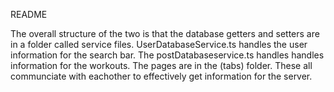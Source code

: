README

The overall structure of the two is that the database getters and setters are in a folder called service files. UserDatabaseService.ts handles the user information for the 
search bar. The postDatabaseservice.ts handles handles information for the workouts. The pages are in the (tabs) folder. These all communciate with eachother to effectively get 
information for the server. 
